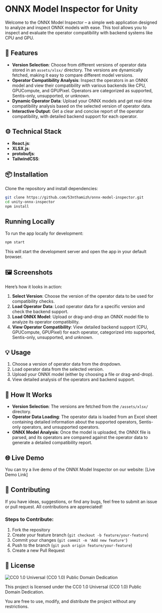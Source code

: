 # ONNX Model Inspector for Unity

Welcome to the ONNX Model Inspector – a simple web application designed to analyze and inspect ONNX models with ease. This tool allows you to inspect and evaluate the operator compatibility with backend systems like CPU and GPU.

## 🚀 Features

- **Version Selection**: Choose from different versions of operator data stored in an `assets/xlsx/` directory. The versions are dynamically fetched, making it easy to compare different model versions.
- **Operator Compatibility Analysis**: Inspect the operators in an ONNX model and view their compatibility with various backends like CPU, GPUCompute, and GPUPixel. Operators are categorized as supported, Sentis-only, unsupported, or unknown.
- **Dynamic Operator Data**: Upload your ONNX models and get real-time compatibility analysis based on the selected version of operator data.
- **Interactive Output**: Get a clear and concise report of the operator compatibility, with detailed backend support for each operator.

## ⚙️ Technical Stack

- **React.js**: 
- **XLSX.js**: 
- **protobufjs**: 
- **TailwindCSS**:

## 📦 Installation

Clone the repository and install dependencies:

```bash
git clone https://github.com/53nthamizh/onnx-model-inspector.git
cd unity-onnx-inspector
npm install
```

## Running Locally

To run the app locally for development:

```bash
npm start
```

This will start the development server and open the app in your default browser.

## 🖼️ Screenshots

Here’s how it looks in action:

1. **Select Version**: Choose the version of the operator data to be used for compatibility checks.
2. **Load Operator Data**: Load operator data for a specific version and check the backend support.
3. **Load ONNX Model**: Upload or drag-and-drop an ONNX model file to analyze its operator compatibility.
4. **View Operator Compatibility**: View detailed backend support (CPU, GPUCompute, GPUPixel) for each operator, categorized into supported, Sentis-only, unsupported, and unknown.

## 💡 Usage

1. Choose a version of operator data from the dropdown.
2. Load operator data from the selected version.
3. Upload your ONNX model (either by choosing a file or drag-and-drop).
4. View detailed analysis of the operators and backend support.

## 🤖 How It Works

- **Version Selection**: The versions are fetched from the `/assets/xlsx/` directory.
- **Operator Data Loading**: The operator data is loaded from an Excel sheet containing detailed information about the supported operators, Sentis-only operators, and unsupported operators.
- **ONNX Model Analysis**: Once the model is uploaded, the ONNX file is parsed, and its operators are compared against the operator data to generate a detailed compatibility report.

## 🌐 Live Demo

You can try a live demo of the ONNX Model Inspector on our website: [Live Demo Link]

## 💬 Contributing

If you have ideas, suggestions, or find any bugs, feel free to submit an issue or pull request. All contributions are appreciated!

### Steps to Contribute:

1. Fork the repository
2. Create your feature branch (`git checkout -b feature/your-feature`)
3. Commit your changes (`git commit -m 'Add new feature'`)
4. Push to the branch (`git push origin feature/your-feature`)
5. Create a new Pull Request

## 📄 License

![CC0 1.0 Universal (CC0 1.0) Public Domain Dedication](https://licensebuttons.net/p/zero/1.0/88x31.png)

This project is licensed under the CC0 1.0 Universal (CC0 1.0) Public Domain Dedication.

You are free to use, modify, and distribute the project without any restrictions.